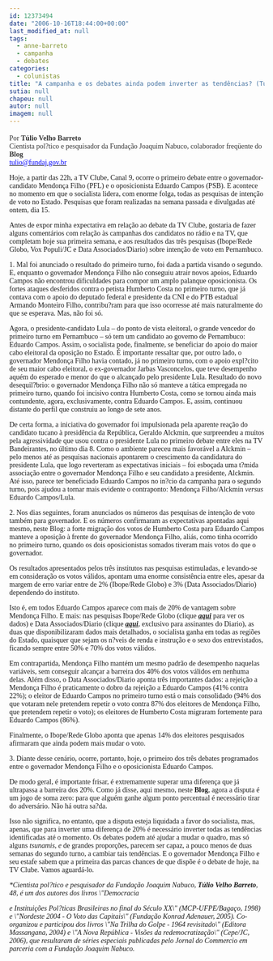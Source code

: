 ```yaml
---
id: 12373494
date: "2006-10-16T18:44:00+00:00"
last_modified_at: null
tags:
  - anne-barreto
  - campanha
  - debates
categories:
  - colunistas
title: "A campanha e os debates ainda podem inverter as tendências? (Túlio Velho Barreto)"
sutia: null
chapeu: null
autor: null
imagem: null
---
```

<p><B><FONT size=4></p>
<p><P></B></FONT><FONT color=#333333><FONT face=Verdana>Por </FONT><FONT face=Verdana><B>Túlio Velho Barreto<BR></B>Cientista pol?tico e pesquisador da Fundação Joaquim Nabuco, colaborador freqüente do <B>Blog<BR></B></FONT></FONT><A href=\"mailto:tulio@fundaj.gov.br\"><U><FONT color=#0000ff><FONT face=Verdana>tulio@fundaj.gov.br</FONT></U></FONT></A></P></p>
<p><P><FONT face=Verdana>Hoje, a partir das 22h, a TV Clube, Canal 9, ocorre o primeiro debate entre o governador-candidato Mendonça Filho (PFL) e o oposicionista Eduardo Campos (PSB). E acontece no momento em que o socialista lidera, com enorme folga, todas as pesquisas de intenção de voto no Estado. Pesquisas que foram realizadas na semana passada e divulgadas até ontem, dia 15.</FONT></P></p>
<p><P><FONT face=Verdana>Antes de expor minha expectativa em relação ao debate da TV Clube, gostaria de fazer alguns comentários com relação às campanhas dos candidatos no rádio e na TV, que completam hoje sua primeira semana, e aos resultados das três pesquisas (Ibope/Rede Globo, Vox Populi/JC e Data Associados/Diario) sobre intenção de voto em Pernambuco. </FONT></P></p>
<p><P><FONT face=Verdana>1. Mal foi anunciado o resultado do primeiro turno, foi dada a partida visando o segundo. E, enquanto o governador Mendonça Filho não conseguiu atrair novos apoios, Eduardo Campos não encontrou dificuldades para compor um amplo palanque oposicionista. Os fortes ataques desferidos contra o petista Humberto Costa no primeiro turno, que já contava com o apoio do deputado federal e presidente da CNI e do PTB estadual Armando Monteiro Filho, contribu?ram para que isso ocorresse até mais naturalmente do que se esperava. Mas, não foi só.</FONT></P></p>
<p><P><FONT face=Verdana></FONT></P></p>
<p><P><FONT face=Verdana>Agora, o presidente-candidato Lula – do ponto de vista eleitoral, o grande vencedor do primeiro turno em Pernambuco – só tem um candidato ao governo de Pernambuco: Eduardo Campos. Assim, o socialista pode, finalmente, se beneficiar do apoio do maior cabo eleitoral da oposição no Estado. É importante ressaltar que, por outro lado, o governador Mendonça Filho havia contado, já no primeiro turno, com o apoio expl?cito de seu maior cabo eleitoral, o ex-governador Jarbas Vasconcelos, que teve desempenho aquém do esperado e menor do que o alcançado pelo presidente Lula. Resultado do novo desequil?brio: o governador Mendonça Filho não só manteve a tática empregada no primeiro turno, quando foi incisivo contra Humberto Costa, como se tornou ainda mais contundente, agora, exclusivamente, contra Eduardo Campos. E, assim, continuou distante do perfil que construiu ao longo de sete anos. </FONT></P></p>
<p><P><FONT face=Verdana>De certa forma, a iniciativa do governador foi impulsionada pela aparente reação do candidato tucano à presidência da República, Geraldo Alckmin, que surpreendeu a muitos pela agressividade que usou contra o presidente Lula no primeiro debate entre eles na TV Bandeirantes, no último dia 8. Como o ambiente pareceu mais favorável a Alckmin – pelo menos até as pesquisas nacionais apontarem o crescimento da candidatura do presidente Lula, que logo reverteram as expectativas iniciais – foi esboçada uma t?mida associação entre o governador Mendonça Filho e seu candidato a presidente, Alckmin. Até isso, parece ter beneficiado Eduardo Campos no in?cio da campanha para o segundo turno, pois ajudou a tornar mais evidente o contraponto: Mendonça Filho/Alckmin <I>versus</I> Eduardo Campos/Lula. </FONT></P></p>
<p><P><FONT face=Verdana>2. Nos dias seguintes, foram anunciados os números das pesquisas de intenção de voto também para governador. E os números confirmaram as expectativas apontadas aqui mesmo, neste Blog: a forte migração dos votos de Humberto Costa para Eduardo Campos manteve a oposição à frente do governador Mendonça Filho, aliás, como tinha ocorrido no primeiro turno, quando os dois oposicionistas somados tiveram mais votos do que o governador. </FONT></P></p>
<p><P><FONT face=Verdana>Os resultados apresentados pelos três institutos nas pesquisas estimuladas, e levando-se em consideração os votos válidos, apontam uma enorme consistência entre eles, apesar da margem de erro variar entre de 2% (Ibope/Rede Globo) e 3% (Data Associados/Diario) dependendo do instituto. </FONT></P></p>
<p><P><FONT face=Verdana>Isto é, em todos Eduardo Campos aparece com mais de 20% de vantagem sobre Mendonça Filho. E mais: nas pesquisas Ibope/Rede Globo (clique <B><EM><A href=\"https://www.ibope.com.br/Eleicoes/2006/download/Opp398_pernambuco_out06.pdf\" target=_blank>aqui</A></EM></B> para ver os dados) e Data Associados/Diario (clique <B><EM><A href=\"https://www.pernambuco.com/diario/2006/10/15/politica1_0.asp\" target=_blank>aqui</A></EM></B>, exclusivo para assinantes do Diario), as duas que disponibilizaram dados mais detalhados, o socialista ganha em todas as regiões do Estado, quaisquer que sejam os n?veis de renda e instrução e o sexo dos entrevistados, ficando sempre entre 50% e 70% dos votos válidos. </FONT></P></p>
<p><P><FONT face=Verdana>Em contrapartida, Mendonça Filho mantém um mesmo padrão de desempenho naquelas variáveis, sem conseguir alcançar a barreira dos 40% dos votos válidos em nenhuma delas. Além disso, o Data Associados/Diario aponta três importantes dados: a rejeição a Mendonça Filho é praticamente o dobro da rejeição a Eduardo Campos (41% contra 22%); o eleitor de Eduardo Campos no primeiro turno está o mais consolidado (94% dos que votaram nele pretendem repetir o voto contra 87% dos eleitores de Mendonça Filho, que pretendem repetir o voto); os eleitores de Humberto Costa migraram fortemente para Eduardo Campos (86%).</FONT></P></p>
<p><P><FONT face=Verdana>Finalmente, o Ibope/Rede Globo aponta que apenas 14% dos eleitores pesquisados afirmaram que ainda podem mais mudar o voto.</FONT></P></p>
<p><P><FONT face=Verdana>3. Diante desse cenário, ocorre, portanto, hoje, o primeiro dos três debates programados entre o governador Mendonça Filho e o oposicionista Eduardo Campos. </FONT></P></p>
<p><P><FONT face=Verdana>De modo geral, é importante frisar, é extremamente superar uma diferença que já ultrapassa a barreira dos 20%. Como já disse, aqui mesmo, neste <B>Blog</B>, agora a disputa é um jogo de soma zero: para que alguém ganhe algum ponto percentual é necessário tirar do adversário. Não há outra sa?da. </FONT></P></p>
<p><P><FONT face=Verdana>Isso não significa, no entanto, que a disputa esteja liquidada a favor do socialista, mas, apenas, que para inverter uma diferença de 20% é necessário inverter todas as tendências identificadas até o momento. Os debates podem até ajudar a mudar o quadro, mas só alguns <I>tsunamis, e </I>de grandes proporções, parecem ser capaz, a pouco menos de duas semanas do segundo turno, a cambiar tais tendências. E o governador Mendonça Filho e seu estafe sabem que a primeira das parcas chances de que dispõe é o debate de hoje, na TV Clube. Vamos aguardá-lo. </FONT></P><I><FONT face=\"Times New Roman\"></p>
<p><P><FONT face=Verdana>*Cientista pol?tico e pesquisador da Fundação Joaquim Nabuco, <B>Túlio Velho Barreto</B>, 48, é um dos autores dos livros \"Democracia</p>
<p> e Instituições Pol?ticas Brasileiras no final do Século XX\" (MCP-UFPE/Bagaço, 1998) e \"Nordeste 2004 - O Voto das Capitais\" (Fundação Konrad Adenauer, 2005). Co-organizou e participou dos livros \"Na Trilha do Golpe - 1964 revisitado\" (Editora Massangana, 2004) e \"A Nova República - Visões da redemocratização\" (Cepe/JC, 2006), que resultaram de séries especiais publicadas pelo Jornal do Commercio em parceria com a Fundação Joaquim Nabuco.</FONT></P></I></FONT> </p>

